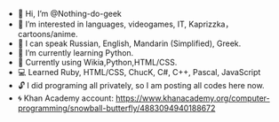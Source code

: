 - 👋 Hi, I’m @Nothing-do-geek
- 👀 I’m interested in languages, videogames, IT, Kaprizzka，cartoons/anime.
- 🎌 I can speak Russian, English, Mandarin (Simplified), Greek.
- 🌱 I’m currently learning Python.
- 📖 Currently using Wikia,Python,HTML/CSS.
- 💻 Learned Ruby, HTML/CSS, ChucK, C#, C++, Pascal, JavaScript
- 🔓 I did programing all privately, so I am posting all codes here now.
- 🌀 Khan Academy account: https://www.khanacademy.org/computer-programming/snowball-butterfly/4883094940188672

<!---
Nothing-do-geek/Nothing-do-geek is a ✨ special ✨ repository because its `README.md` (this file) appears on your GitHub profile.
You can click the Preview link to take a look at your changes.
--->
